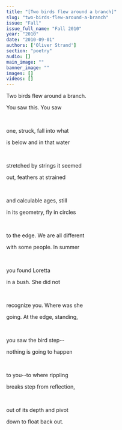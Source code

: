 ```yaml
---
title: "[Two birds flew around a branch]"
slug: "two-birds-flew-around-a-branch"
issue: "Fall"
issue_full_name: "Fall 2010"
year: "2010"
date: "2010-09-01"
authors: ['Oliver Strand']
section: "poetry"
audio: []
main_image: ""
banner_image: ""
images: []
videos: []
---
```

Two birds flew around a branch. 

 You saw this. You saw 

  

 one, struck, fall into what 

 is below and in that water 

  

 stretched by strings it seemed 

 out, feathers at strained 

  

 and calculable ages, still 

 in its geometry, fly in circles 

  

 to the edge. We are all different 

 with some people. In summer 

  

 you found Loretta 

 in a bush. She did not 

  

 recognize you. Where was she 

 going. At the edge, standing, 

  

 you saw the bird step--

 nothing is going to happen 

  

 to you--to where rippling 

 breaks step from reflection, 

  

 out of its depth and pivot 

 down to float back out.

